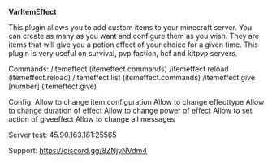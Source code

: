 __**VarItemEffect**__

This plugin allows you to add custom items to your minecraft server. You can create as many as you want and configure them as you wish. They are items that will give you a potion effect of your choice for a given time. This plugin is very useful on survival, pvp faction, hcf and kitpvp servers.

Commands:
/itemeffect (itemeffect.commands)
/itemeffect reload (itemeffect.reload)
/itemeffect list (itemeffect.commands)
/itemeffect give <player> <itemname> [number] (itemeffect.give)

Config:
Allow to change item configuration
Allow to change effecttype
Allow to change duration of effect
Allow to change power of effect
Allow to set action of giveeffect
Allow to change all messages


Server test: 45.90.163.181:25565

Support: https://discord.gg/8ZNjyNVdm4

